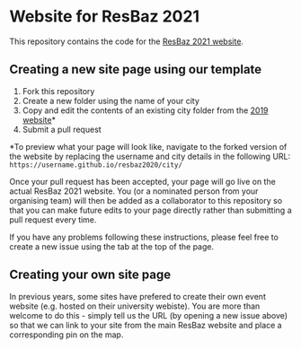 # Website for ResBaz 2021

This repository contains the code for the [ResBaz 2021 website](https://resbaz.github.io/resbaz2021/).

## Creating a new site page using our template

1. Fork this repository
2. Create a new folder using the name of your city
3. Copy and edit the contents of an existing city folder from the [2019 website](https://github.com/resbaz/resbaz2019)*
4. Submit a pull request 

*To preview what your page will look like,
navigate to the forked version of the website
by replacing the username and city details in the following URL:
`https://username.github.io/resbaz2020/city/`

Once your pull request has been accepted,
your page will go live on the actual ResBaz 2021 website.
You (or a nominated person from your organising team)
will then be added as a collaborator to this repository so that
you can make future edits to your page directly
rather than submitting a pull request every time.

If you have any problems following these instructions,
please feel free to create a new issue using the tab at the top of the page.

## Creating your own site page

In previous years, some sites have prefered to create their own event website
(e.g. hosted on their university webiste).
You are more than welcome to do this - simply tell us the URL
(by opening a new issue above)
so that we can link to your site from the main ResBaz website
and place a corresponding pin on the map.
